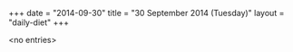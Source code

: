 +++
date = "2014-09-30"
title = "30 September 2014 (Tuesday)"
layout = "daily-diet"
+++


\<no entries\>

